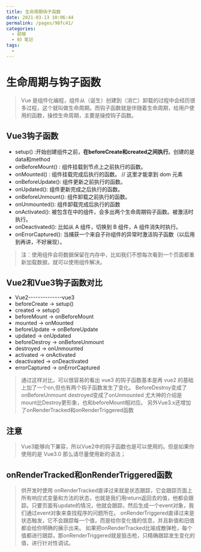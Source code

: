 ```yaml
---
title: 生命周期钩子函数
date: 2021-03-13 10:06:44
permalink: /pages/98fc41/
categories:
  - 前端
  - 0》笔记
tags:
  - 
---
```


# 生命周期与钩子函数
> Vue 是组件化编程，组件从（诞生）创建到（消亡）卸载的过程中会经历很多过程，这个就叫做生命周期。而钩子函数就是伴随着生命周期，给用户使用的函数，操控生命周期，主要是操控钩子函数。

## Vue3钩子函数
- setup() :开始创建组件之前，**在beforeCreate和created之间执行**。创建的是data和method
- onBeforeMount() : 组件挂载到节点上之前执行的函数。
- onMounted() : 组件挂载完成后执行的函数。 // 这里才能拿到 dom 元素
- onBeforeUpdate(): 组件更新之前执行的函数。
- onUpdated(): 组件更新完成之后执行的函数。
- onBeforeUnmount(): 组件卸载之前执行的函数。
- onUnmounted(): 组件卸载完成后执行的函数
- onActivated(): 被包含在<keep-alive>中的组件，会多出两个生命周期钩子函数。被激活时执行。
- onDeactivated(): 比如从 A 组件，切换到 B 组件，A 组件消失时执行。
- onErrorCaptured(): 当捕获一个来自子孙组件的异常时激活钩子函数（以后用到再讲，不好展现）。

>注：使用<keep-alive>组件会将数据保留在内存中，比如我们不想每次看到一个页面都重新加载数据，就可以使用<keep-alive>组件解决。

## Vue2和Vue3钩子函数对比

- Vue2--------------vue3
- beforeCreate  -> setup()
- created       -> setup()
- beforeMount   -> onBeforeMount
- mounted       -> onMounted
- beforeUpdate  -> onBeforeUpdate
- updated       -> onUpdated
- beforeDestroy -> onBeforeUnmount
- destroyed     -> onUnmounted
- activated     -> onActivated
- deactivated   -> onDeactivated
- errorCaptured -> onErrorCaptured

> 通过这样对比，可以很容易的看出 vue3 的钩子函数基本是再 vue2 的基础上加了一个on,但也有两个钩子函数发生了变化。
> BeforeDestroy变成了onBeforeUnmount
> destroyed变成了onUnmounted
> 尤大神的介绍是mount比Destroy更形象，也和beforeMount相对应。
> 另外Vue3.x还增加了onRenderTracked和onRenderTriggered函数

## 注意

> Vue3能够向下兼容，所以Vue2中的钩子函数也是可以使用的。但是如果你使用的是 Vue3.0 那么请尽量使用新的语法；

## onRenderTracked和onRenderTriggered函数

> 供开发时使用
> onRenderTracked直译过来就是状态跟踪，它会跟踪页面上所有响应式变量和方法的状态，也就是我们用return返回去的值，他都会跟踪。只要页面有update的情况，他就会跟踪，然后生成一个event对象，我们通过event对象来查找程序的问题所在。
> onRenderTriggered直译过来是状态触发，它不会跟踪每一个值，而是给你变化值的信息，并且新值和旧值都会给你明确的展示出来。
> 如果把onRenderTracked比喻成散弹枪，每个值都进行跟踪，那onRenderTriggered就是狙击枪，只精确跟踪发生变化的值，进行针对性调试。